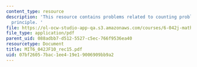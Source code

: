 ```yaml
---
content_type: resource
description: 'This resource contains problems related to counting problems, pigeonhole
  principle. '
file: https://ol-ocw-studio-app-qa.s3.amazonaws.com/courses/6-042j-mathematics-for-computer-science-fall-2010/07bf26057bac1ee419e19006909bb9a2_MIT6_042JF10_rec15.pdf
file_type: application/pdf
parent_uid: 088adbb7-d512-5527-c5ec-766f9536ea40
resourcetype: Document
title: MIT6_042JF10_rec15.pdf
uid: 07bf2605-7bac-1ee4-19e1-9006909bb9a2
---
```

